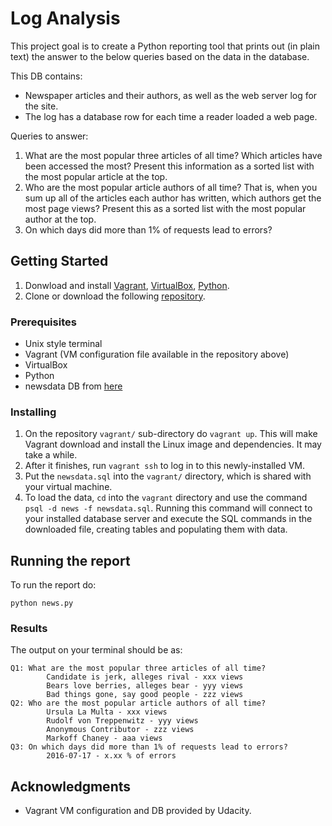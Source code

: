 # Log Analysis

This project goal is to create a Python reporting tool that prints out (in plain text) the answer to the below queries based on the data in the database. 

This DB contains:
* Newspaper articles and their authors, as well as the web server log for the site. 
* The log has a database row for each time a reader loaded a web page.

Queries to answer:
1. What are the most popular three articles of all time? Which articles have been accessed the most? Present this information as a sorted list with the most popular article at the top.
2. Who are the most popular article authors of all time? That is, when you sum up all of the articles each author has written, which authors get the most page views? Present this as a sorted list with the most popular author at the top.
3. On which days did more than 1% of requests lead to errors?

## Getting Started

1. Donwload and install [Vagrant](https://www.vagrantup.com/downloads.html), [VirtualBox](https://www.virtualbox.org/wiki/Downloads), [Python](https://www.python.org/downloads/).
2. Clone or download the following [repository](https://github.com/udacity/fullstack-nanodegree-vm).

### Prerequisites

* Unix style terminal
* Vagrant (VM configuration file available in the repository above)
* VirtualBox
* Python
* newsdata DB from [here](https://d17h27t6h515a5.cloudfront.net/topher/2016/August/57b5f748_newsdata/newsdata.zip)

### Installing

1. On the repository ```vagrant/``` sub-directory do ```vagrant up```. This will make Vagrant download and install the Linux image and dependencies. It may take a while.
2. After it finishes, run ```vagrant ssh``` to log in to this newly-installed VM.
3. Put the ```newsdata.sql``` into the ```vagrant/``` directory, which is shared with your virtual machine.
4. To load the data, ```cd``` into the ```vagrant``` directory and use the command ```psql -d news -f newsdata.sql```. Running this command will connect to your installed database server and execute the SQL commands in the downloaded file, creating tables and populating them with data.

## Running the report

To run the report do:

```
python news.py
```

### Results

The output on your terminal should be as:

```
Q1: What are the most popular three articles of all time?
        Candidate is jerk, alleges rival - xxx views
        Bears love berries, alleges bear - yyy views
        Bad things gone, say good people - zzz views
Q2: Who are the most popular article authors of all time?
        Ursula La Multa - xxx views
        Rudolf von Treppenwitz - yyy views
        Anonymous Contributor - zzz views
        Markoff Chaney - aaa views
Q3: On which days did more than 1% of requests lead to errors?
        2016-07-17 - x.xx % of errors
```

## Acknowledgments

* Vagrant VM configuration and DB provided by Udacity.
